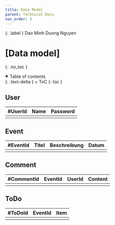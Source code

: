 ```yaml
---
title: Data Model
parent: Technical Docs
nav_order: 3
---
```


{: .label }
Dao Minh Duong Nguyen 

# [Data model]
{: .no_toc }

<details open markdown="block">
{: .text-delta }
<summary>Table of contents</summary>
+ ToC
{: toc }
</details>

## User

| #UserId | Name | Password | 
| ----------- | ----------- | ----------- |
|  |  |  |

## Event 

| #EventId | Titel | Beschreibung | Datum | 
| ----------- | ----------- | ----------- | ----------- |
|  |  |  |  | 

## Comment

| #CommentId | <fk>EventId | <fk>UserId | Content | 
| ----------- | ----------- | ----------- | ----------- |
|  |  |  |  |

## ToDo

| #ToDoId | <fk>EventId | Item |
| ----------- | ----------- | ----------- |
|  |  |  |
